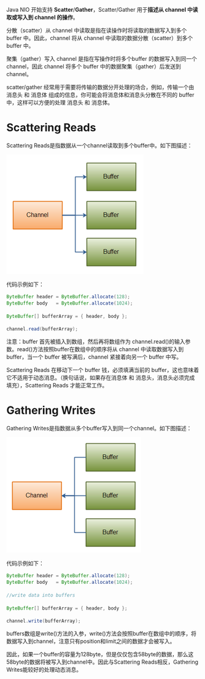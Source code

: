 Java NIO 开始支持 **Scatter**/**Gather**，Scatter/Gather 用于**描述从 channel 中读取或写入到 channel 的操作**。

分散（scatter）从 channel 中读取是指在读操作时将读取的数据写入到多个 buffer 中。因此，channel 将从 channel 中读取的数据分散（scatter）到多个 buffer 中。

聚集（gather）写入 channel 是指在写操作时将多个buffer 的数据写入到同一个 channel，因此 channel 将多个 buffer 中的数据聚集（gather）后发送到 channel。

scatter/gather 经常用于需要将传输的数据分开处理的场合，例如，传输一个由 消息头 和 消息体 组成的信息，你可能会将消息体和消息头分散在不同的 buffer 中，这样可以方便的处理 消息头 和 消息体。

# Scattering Reads

Scattering Reads是指数据从一个channel读取到多个buffer中。如下图描述：

![scatter](/images/netty/scatter.png)

代码示例如下：

```java
ByteBuffer header = ByteBuffer.allocate(128);
ByteBuffer body   = ByteBuffer.allocate(1024);

ByteBuffer[] bufferArray = { header, body };

channel.read(bufferArray);
```
注意：buffer 首先被插入到数组，然后再将数组作为 channel.read()的输入参数。read()方法按照buffer在数组中的顺序将从 channel 中读取数据写入到 buffer，当一个 buffer 被写满后，channel 紧接着向另一个 buffer 中写。

Scattering Reads 在移动下一个 buffer 钱，必须填满当前的 buffer，这也意味着它不适用于动态消息。（换句话说，如果存在消息体 和 消息头，消息头必须完成填充），Scattering Reads 才能正常工作。

# Gathering Writes

Gathering Writes是指数据从多个buffer写入到同一个channel。如下图描述：

![gather](/images/netty/gather.png)

代码示例如下：
```java
ByteBuffer header = ByteBuffer.allocate(128);
ByteBuffer body   = ByteBuffer.allocate(1024);

//write data into buffers

ByteBuffer[] bufferArray = { header, body };

channel.write(bufferArray);
```

buffers数组是write()方法的入参，write()方法会按照buffer在数组中的顺序，将数据写入到channel，注意只有position和limit之间的数据才会被写入。

因此，如果一个buffer的容量为128byte，但是仅仅包含58byte的数据，那么这58byte的数据将被写入到channel中。因此与Scattering Reads相反，Gathering Writes能较好的处理动态消息。





